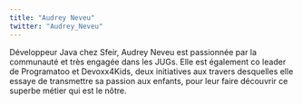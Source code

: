 ```yaml
---
title: "Audrey Neveu"
twitter: "Audrey_Neveu"
---
```


Développeur Java chez Sfeir, Audrey Neveu est passionnée par la
communauté et très engagée dans les JUGs. Elle est également co leader
de Programatoo et Devoxx4Kids, deux initiatives aux travers desquelles
elle essaye de transmettre sa passion aux enfants, pour leur faire
découvrir ce superbe métier qui est le nôtre.
